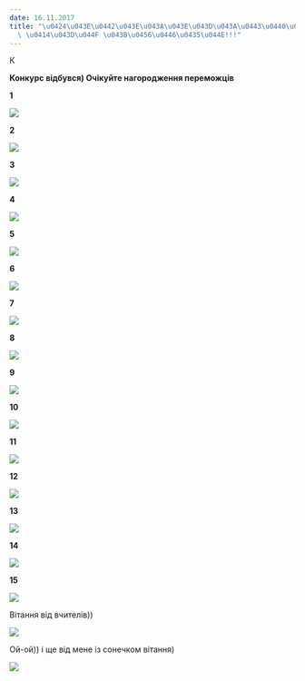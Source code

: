 ```yaml
---
date: 16.11.2017
title: "\u0424\u043E\u0442\u043E\u043A\u043E\u043D\u043A\u0443\u0440\u0441 \u0434\u043E\
  \ \u0414\u043D\u044F \u043B\u0456\u0446\u0435\u044E!!!"
---
```

К

**Конкурс відбувся) Очікуйте нагородження переможців**

**1**

![](/files/фотоконкурс-до-дня-л-8а.png)

**2**

**![](/files/фотоконкурс-до-дня-л-8б.jpg)**

**3**

![](/files/фотоконкурс-до-дня-л-9а.jpg)

**4**

![](/files/фотоконкурс-до-дня-л-9б.jpeg)

**5**

![](/files/фотоконкурс-до-дня-л-9в.jpg)

**6**

![](/files/фотоконкурс-до-дня-л-9г.jpg)

**7**

![](/files/фотоконкурс-до-дня-л-9д.jpg)

**8**

![](/files/фотоконкурс-до-дня-л-10б.jpg)

**9**

![](/files/фотоконкурс-до-дня-л-10в.jpg)

**10**

![](/files/фотоконкурс-до-дня-л-10г.jpeg)

**11**

![](/files/фотоконкурс-до-дня-л-10д.jpg)

**12**

![](/files/фотоконкурс-до-дня-л-11а.jpg)

**13**

![](/files/фотоконкурс-до-дня-л-11б.jpg)

**14**

![](/files/фотоконкурс-до-дня-л-11г.jpeg)

**15**

**![](/files/фотоконкурс-до-дня-л-8в.jpg)**

Вітання від вчителів))

![](/files/фотоконкурс-до-дня-л-новый-коллаж.jpg)

Ой-ой)) і ще від мене із сонечком вітання)

![](/files/фотоконкурс-до-дня-л-oks_myr.jpg)